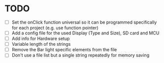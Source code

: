 # TODO

- [ ] Set the onClick function universal so it can be programmed specifically for each project (e.g. use function pointer)
- [ ] Add a config file for the used Display (Type and Size), SD card and MCU
- [ ] Add info for Hardware setup
- [ ] Variable length of the strings
- [ ] Remove the Bar light specific elements from the file
- [ ] Don't use a file list but a single string repeatedly for memory saving
